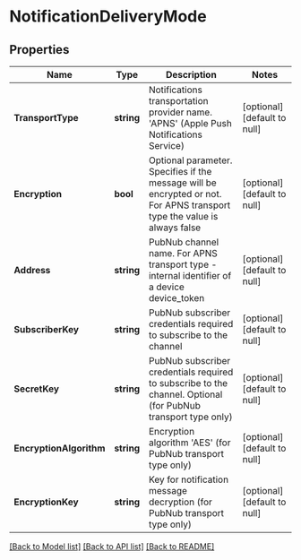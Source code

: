 # NotificationDeliveryMode

## Properties
Name | Type | Description | Notes
------------ | ------------- | ------------- | -------------
**TransportType** | **string** | Notifications transportation provider name. &#39;APNS&#39; (Apple Push Notifications Service) | [optional] [default to null]
**Encryption** | **bool** | Optional parameter. Specifies if the message will be encrypted or not. For APNS transport type the value is always  false  | [optional] [default to null]
**Address** | **string** | PubNub channel name. For APNS transport type - internal identifier of a device  device_token  | [optional] [default to null]
**SubscriberKey** | **string** | PubNub subscriber credentials required to subscribe to the channel | [optional] [default to null]
**SecretKey** | **string** | PubNub subscriber credentials required to subscribe to the channel. Optional (for PubNub transport type only) | [optional] [default to null]
**EncryptionAlgorithm** | **string** | Encryption algorithm &#39;AES&#39; (for PubNub transport type only) | [optional] [default to null]
**EncryptionKey** | **string** | Key for notification message decryption (for PubNub transport type only) | [optional] [default to null]

[[Back to Model list]](../README.md#documentation-for-models) [[Back to API list]](../README.md#documentation-for-api-endpoints) [[Back to README]](../README.md)


